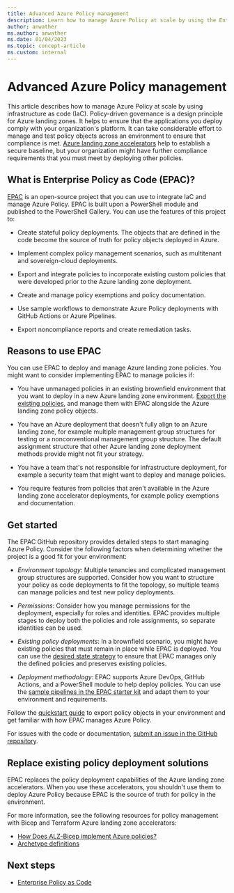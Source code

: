```yaml
---
title: Advanced Azure Policy management
description: Learn how to manage Azure Policy at scale by using the Enterprise Policy as Code (EPAC) open-source project and integrating IaC into your environment.
author: anwather
ms.author: anwather
ms.date: 01/04/2023
ms.topic: concept-article
ms.custom: internal
---
```


# Advanced Azure Policy management

This article describes how to manage Azure Policy at scale by using infrastructure as code (IaC). Policy-driven governance is a design principle for Azure landing zones. It helps to ensure that the applications you deploy comply with your organization's platform. It can take considerable effort to manage and test policy objects across an environment to ensure that compliance is met. [Azure landing zone accelerators](/azure/architecture/landing-zones/landing-zone-deploy) help to establish a secure baseline, but your organization might have further compliance requirements that you must meet by deploying other policies.

## What is Enterprise Policy as Code (EPAC)?

[EPAC](https://azure.github.io/enterprise-azure-policy-as-code) is an open-source project that you can use to integrate IaC and manage Azure Policy. EPAC is built upon a PowerShell module and published to the PowerShell Gallery. You can use the features of this project to:

- Create stateful policy deployments. The objects that are defined in the code become the source of truth for policy objects deployed in Azure.

- Implement complex policy management scenarios, such as multitenant and sovereign-cloud deployments.
- Export and integrate policies to incorporate existing custom policies that were developed prior to the Azure landing zone deployment.
- Create and manage policy exemptions and policy documentation.
- Use sample workflows to demonstrate Azure Policy deployments with GitHub Actions or Azure Pipelines.
- Export noncompliance reports and create remediation tasks.

## Reasons to use EPAC

You can use EPAC to deploy and manage Azure landing zone policies. You might want to consider implementing EPAC to manage policies if:

- You have unmanaged policies in an existing brownfield environment that you want to deploy in a new Azure landing zone environment. [Export the existing policies](https://azure.github.io/enterprise-azure-policy-as-code/start-extracting-policy-resources/), and manage them with EPAC alongside the Azure landing zone policy objects.

- You have an Azure deployment that doesn't fully align to an Azure landing zone, for example multiple management group structures for testing or a nonconventional management group structure. The default assignment structure that other Azure landing zone deployment methods provide might not fit your strategy.
- You have a team that's not responsible for infrastructure deployment, for example a security team that might want to deploy and manage policies.
- You require features from policies that aren't available in the Azure landing zone accelerator deployments, for example policy exemptions and documentation.

## Get started

The EPAC GitHub repository provides detailed steps to start managing Azure Policy. Consider the following factors when determining whether the project is a good fit for your environment:

- *Environment topology*: Multiple tenancies and complicated management group structures are supported. Consider how you want to structure your policy as code deployments to fit the topology, so multiple teams can manage policies and test new policy deployments.

- *Permissions*: Consider how you manage permissions for the deployment, especially for roles and identities. EPAC provides multiple stages to deploy both the policies and role assignments, so separate identities can be used.
- *Existing policy deployments*: In a brownfield scenario, you might have existing policies that must remain in place while EPAC is deployed. You can use the [desired state strategy](https://azure.github.io/enterprise-azure-policy-as-code/settings-desired-state/) to ensure that EPAC manages only the defined policies and preserves existing policies.
- *Deployment methodology*: EPAC supports Azure DevOps, GitHub Actions, and a PowerShell module to help deploy policies. You can use the [sample pipelines in the EPAC starter kit](https://github.com/Azure/enterprise-azure-policy-as-code/tree/main/StarterKit) and adapt them to your environment and requirements.

Follow the [quickstart guide](https://azure.github.io/enterprise-azure-policy-as-code/start-implementing/) to export policy objects in your environment and get familiar with how EPAC manages Azure Policy.

For issues with the code or documentation, [submit an issue in the GitHub repository](https://github.com/Azure/enterprise-azure-policy-as-code/issues).

## Replace existing policy deployment solutions

EPAC replaces the policy deployment capabilities of the Azure landing zone accelerators. When you use these accelerators, you shouldn't use them to deploy Azure Policy because EPAC is the source of truth for policy in the environment.

For more information, see the following resources for policy management with Bicep and Terraform Azure landing zone accelerators:

- [How Does ALZ-Bicep implement Azure policies?](https://github.com/Azure/ALZ-Bicep/wiki/PolicyDeepDive)
- [Archetype definitions](https://github.com/Azure/terraform-azurerm-caf-enterprise-scale/wiki/%5BUser-Guide%5D-Archetype-Definitions)

## Next steps

- [Enterprise Policy as Code](https://azure.github.io/enterprise-azure-policy-as-code)
